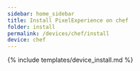 ```yaml
---
sidebar: home_sidebar
title: Install PixelExperience on chef
folder: install
permalink: /devices/chef/install
device: chef
---
```

{% include templates/device_install.md %}
